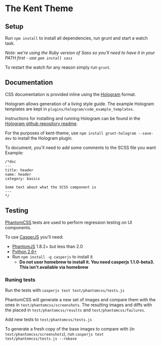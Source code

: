 # The Kent Theme

## Setup

Run `npm install` to install all dependencies, run grunt and start a watch task.

*Note: we're using the Ruby version of Sass so you'll need to have it in your PATH first - use `gem install sass`*

To restart the watch for any reason simply run `grunt`.

## Documentation

CSS documentation is provided inline using the [Hologram](http://trulia.github.io/hologram/) format.

Hologram allows generation of a living style guide. The example Hologram templates are kept in `plugins/hologram/code_example_templates`.

Instructions for installing and running Hologram can be found in the [Hologram github repository readme](https://github.com/trulia/hologram/blob/master/README.md).

For the purposes of kent-theme, use `npm install grunt-hologram --save-dev` to install the Hologram plugin.

To document, you'll need to add some comments to the SCSS file you want
Example:

```
/*doc
---
title: header
name: header
category: basics

Some text about what the SCSS component is
---
*/
```

## Testing

[PhantomCSS](https://github.com/Huddle/PhantomCSS) tests are used to perform regression testing on UI components.

To use [CasperJS](http://casperjs.org/) you'll need:
- [PhantomJS](http://phantomjs.org/) 1.8.2+ but less than 2.0
- [Python 2.6+](https://www.python.org/downloads/)
- Run `npm install -g casperjs` to install it
  - **Do not user homebrew to install it. You need casperjs 1.1.0-beta3. This isn't available via homebrew**

### Runing tests
Run the tests with `casperjs test test/phantomcss/tests.js`

PhantomCSS will generate a new set of images and compare them with the ones in `test/phantomcss/screenshots`. The resulting images and diffs with the placed in `test/phantomcss/results` and `test/phantomcss/failures`.

Add new tests to `test/phantomcss/tests.js`

To generate a fresh copy of the base images to compare with (in `test/phantomcss/screenshots`), run `casperjs test test/phantomcss/tests.js --rebase`

